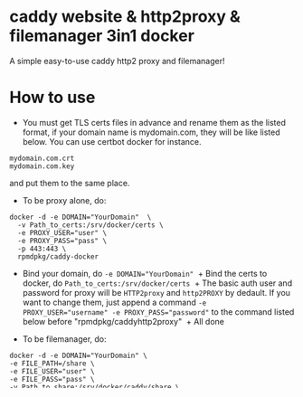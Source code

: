 # caddy website & http2proxy & filemanager 3in1 docker
A simple easy-to-use caddy http2 proxy and filemanager!

# How to use

- You must get TLS certs files in advance and rename them as the listed format, if your domain name is mydomain.com, they will be like listed below. You can use certbot docker for instance.

```
mydomain.com.crt
mydomain.com.key
```
and put them to the same place.

- To be proxy alone, do:

```
docker -d -e DOMAIN="YourDomain"  \
  -v Path_to_certs:/srv/docker/certs \
  -e PROXY_USER="user" \
  -e PROXY_PASS="pass" \
  -p 443:443 \
  rpmdpkg/caddy-docker
```

  + Bind your domain, do `-e DOMAIN="YourDomain"`
  + Bind the certs to docker, do `Path_to_certs:/srv/docker/certs`
  + The basic auth user and password for proxy will be `HTTP2proxy` and `http2PROXY` by dedault. If you want to change them, just append a command `-e PROXY_USER="username" -e PROXY_PASS="password"` to the command listed below before  "rpmdpkg/caddyhttp2proxy"
  + All done

- To be filemanager, do:

```
docker -d -e DOMAIN="YourDomain" \
-e FILE_PATH=/share \ 
-e FILE_USER="user" \
-e FILE_PASS="pass" \
-v Path_to_share:/srv/docker/caddy/share \
-v Path_to_certs:/srv/docker/certs \
-p 80:80 -p 443:443 \
rpmdpkg/caddy-docker
```

  + Bind your domain, do `-e DOMAIN="YourDomain"`
  + Bind the certs to docker, do `Path_to_certs:/srv/docker/certs`
  + The filemanager user will be `Admin` and the password will be `Administrator` by default.
  + The default path of filemanager will be `/share` if not set, you can set it by `-e FILE_PATH=/YourPath` and your address will be `yourdomain.com/Yourpath`
  + To link the path to be share on you server to `/srv/docker/caddy/share`, do `-v Path_to_share:/srv/docker/caddy/share`
  + All done

- To host hour own website, add `-v pathtoyourwebdir:/srv/docker/caddy` and be sure to change the FILE_PATH to anything but "/" in advance.

- You can conbine those scripts together to use all of them at the same time, do:

```
docker -d -e DOMAIN="YourDomain"  \
  -v Path_to_certs:/srv/docker/certs \
  -e PROXY_USER="user" \
  -e PROXY_PASS="pass" \
  -e FILE_PATH=/share \ 
  -e FILE_USER="user" \
  -e FILE_PASS="pass" \
  -v Your_web_dir:/srv/docker/caddy \
  -v Path_to_share:/srv/docker/caddy/share \
  -p 80:80 -p 443:443 \
  rpmdpkg/caddy-docker
```

